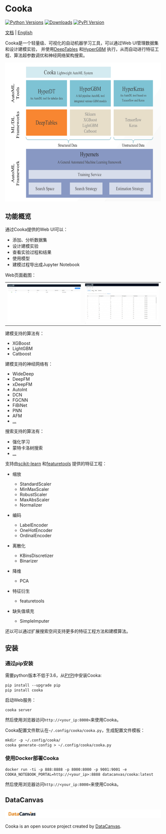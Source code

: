 # Cooka
[![Python Versions](https://img.shields.io/pypi/pyversions/cooka.svg)](https://pypi.org/project/hypergbm)
[![Downloads](https://pepy.tech/badge/cooka)](https://pepy.tech/project/hypergbm)
[![PyPI Version](https://img.shields.io/pypi/v/cooka.svg)](https://pypi.org/project/hypergbm)

[文档](https://cooka.readthedocs.io/zh_CN/latest) | [English](README.md)

Cooka是一个轻量级、可视化的自动机器学习工具，可以通过Web UI管理数据集和设计建模实验，
并使用[DeepTables](https://github.com/DataCanvasIO/DeepTables) 和[HyperGBM](https://github.com/DataCanvasIO/HyperGBM)
执行，从而自动进行特征工程、算法超参数调优和神经网络架构搜索。

<img src="docs/static/datacanvas_automl_toolkit.png" alt="drawing" width="700" height="450"/>

## 功能概览  
通过Cooka提供的Web UI可以：

- 添加、分析数据集
- 设计建模实验
- 查看实验过程和结果
- 使用模型
- 建模过程导出成Jupyter Notebook

Web页面截图：
<table style="border: none">
    <th><img src="docs/static/cooka_home_page.png" width="500"/></th>
    <th><img src="docs/static/cooka_train.gif" width="500"/></th>
</table>

建模支持的算法有：
- XGBoost
- LightGBM
- Catboost

建模支持的神经网络有：
- WideDeep
- DeepFM
- xDeepFM
- AutoInt
- DCN
- FGCNN 
- FiBiNet
- PNN
- AFM
- [...](https://deeptables.readthedocs.io/en/latest/models.html)


搜索支持的算法有：
- 强化学习
- 蒙特卡洛树搜索
- [...](https://github.com/DataCanvasIO/HyperGBM)

支持由[scikit-learn](https://scikit-learn.org) 和[featuretools](https://github.com/alteryx/featuretools) 提供的特征工程：

- 缩放
    - StandardScaler
    - MinMaxScaler
    - RobustScaler
    - MaxAbsScaler
    - Normalizer
   
- 编码
    - LabelEncoder
    - OneHotEncoder
    - OrdinalEncoder

- 离散化
    - KBinsDiscretizer
    - Binarizer

- 降维
    - PCA

- 特征衍生
    - featuretools

- 缺失值填充
    - SimpleImputer 

还以可以通过扩展搜索空间支持更多的特征工程方法和建模算法。

## 安装 

### 通过pip安装

需要python版本不低于3.6，从[PYPI](https://pypi.org)中安装Cooka:
```shell script
pip install --upgrade pip
pip install cooka
```

启动Web服务：
```shell script
cooka server
```
然后使用浏览器访问`http://<your_ip:8000>`来使用Cooka。

Cooka配置文件默认在`~/.config/cooka/cooka.py`，生成配置文件模板：

```shell script
mkdir -p ~/.config/cooka/
cooka generate-config > ~/.config/cooka/cooka.py
```

### 使用Docker部署Cooka
```shell script
docker run -ti -p 888:8888 -p 8000:8000 -p 9001:9001 -e COOKA_NOTEBOOK_PORTAL=http://<your_ip>:8888 datacanvas/cooka:latest
```
然后使用浏览器访问`http://<your_ip:8000>`来使用Cooka。


## DataCanvas

![](docs/static/dc_logo_1.png)

Cooka is an open source project created by [DataCanvas](https://www.datacanvas.com/). 
